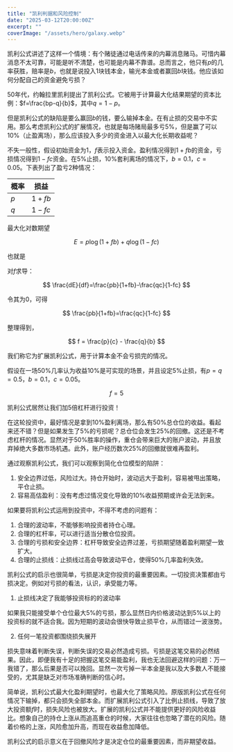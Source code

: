 ```yaml
---
title: "凯利判据和风险控制"
date: "2025-03-12T20:00:00Z"
excerpt: ""
coverImage: "/assets/hero/galaxy.webp"
---
```


凯利公式讲述了这样一个情境：有个赌徒通过电话传来的内幕消息赌马。可惜内幕消息不太可靠，可能是听不清楚，也可能是内幕不靠谱。总而言之，他只有$p$的几率获胜，赔率是$b$，也就是说投入1块钱本金，输光本金或者赢回$b$块钱。他应该如何分配自己的资金避免亏损？

50年代，约翰拉里凯利提出了凯利公式。它被用于计算最大化结果期望的资本比例：$f=\frac{bp-q}{b}$，其中$q=1-p$。

但是凯利公式的缺陷是要么赢回$b$的钱，要么输掉本金。在有止损的交易中不实用。那么考虑凯利公式的扩展情况，也就是每场赌局最多亏5%，但是赢了可以10%（止盈离场），那么应该投入多少的资金进入以最大化长期收益呢？

不失一般性，假设初始资金为1，$f$表示投入资金。盈利情况得到$1+fb$的资金，亏损情况得到$1-fc$资金。在5\%止损，10\%套利离场的情况下，$b=0.1$，$c=0.05$。下表列出了盈亏2种情况：

| 概率 | 损益 |
| --- | --- |
| $p$ | $1+fb$ |
| $q$ | $1-fc$ |

最大化对数期望

$$E=p\log(1+fb)+q\log(1-fc)$$

也就是

对$f$求导：

$$
\frac{dE}{df}=\frac{pb}{1+fb}-\frac{qc}{1-fc}
$$

令其为0，可得

$$
\frac{pb}{1+fb}=\frac{qc}{1-fc}
$$

整理得到，

$$
f = \frac{p}{c} - \frac{q}{b}
$$

我们称它为扩展凯利公式，用于计算本金不会亏损完的情况。

假设在一场50%几率认为收益10%是可实现的场景，并且设定5%止损，有$p=q=0.5$，$b=0.1$，$c=0.05$。

$$
f=5
$$

凯利公式居然让我们加5倍杠杆进行投资！

在这轮投资中，最好情况是拿到10%盈利离场，那么有50%总仓位的收益。看起来还不错？但是如果发生了5%的亏损呢？总仓位会发生25%的回撤。这还是不考虑杠杆的情况。显然对于50%胜率的操作，重仓会带来巨大的账户波动，并且放弃掉绝大多数市场机遇。此外，账户经历数次25%的回撤就很难再盈利。

通过观察凯利公式，我们可以观察到简化仓位模型的陷阱：

1. 安全边界过低，风险过大。持仓开始时，波动远大于盈利，容易被甩出策略，平仓止损。
2. 容易高估盈利：没有考虑过情况变化导致的10\%收益预期或许会无法到来。

如果要将凯利公式运用到投资中，不得不考虑的问题有：

1. 合理的波动率，不能够影响投资者持仓心理。
2. 合理的杠杆率，可以进行适当分散仓位投资。
3. 合理的亏损和安全边界：杠杆导致安全边界过差，亏损期望随着盈利期望一致扩大。
4. 合理的止损线：止损线过高会导致波动平仓，使得50\%几率盈利失效。

凯利公式的启示也很简单，亏损是决定你投资的最重要因素。一切投资决策都由亏损决定。例如对亏损的看法，认识，承受能力等。

1. 止损线决定了我能够投资标的的波动率

  如果我只能接受单个仓位最大5\%的亏损，那么显然日内价格波动达到5\%以上的投资标的就不适合我。因为短期的波动会很快导致止损平仓，从而错过一波涨势。

2. 任何一笔投资都围绕损失展开

  损失意味着判断失误，判断失误的交易必然造成亏损。亏损是这笔交易的必然结果。因此，即便我有十足的把握这笔交易能盈利，我也无法回避这样的问题：万一我错了，那么后果是否可以挽回。显然一次亏掉一半本金是我以及大多数人不能接受的，尤其是缺乏对市场准确判断的信心时。

简单说，凯利公式最大化盈利期望时，也最大化了策略风险。原版凯利公式在任何情况下输掉，都只会损失全部本金。而扩展凯利公式引入了比例止损线，导致了放大投资额$f$时，损失风险也被放大。扩展的凯利公式并不能提供更好的风险收益比。想象自己的持仓上涨从而追高重仓的时候，大家往往也忽略了潜在的风险。随着价格的上涨，风险愈加升高，而现在收益愈加降低。

凯利公式的启示意义在于回撤风险才是决定仓位的最重要因素，而非期望收益。